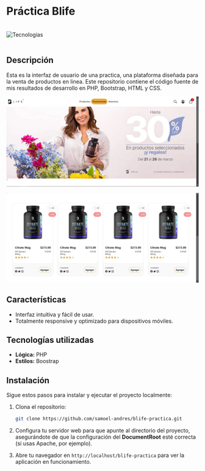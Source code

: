 # Práctica Blife

<br><img align="left" src="https://skillicons.dev/icons?i=vscode,php,bootstrap,html,css,github,git" height="37" alt="Tecnologias"><br><br>

## Descripción

Esta es la interfaz de usuario de una practica, una plataforma diseñada para la venta de productos en linea. Este repositorio contiene el código fuente de mis resultados de desarrollo en PHP, Bootstrap, HTML y CSS.

![Vista de la interfaz 1](public/evidence/blife_1.JPG)

![Vista de la interfaz 2](public/evidence/blife_2.JPG)

## Características

- Interfaz intuitiva y fácil de usar.
- Totalmente responsive y optimizado para dispositivos móviles.

## Tecnologías utilizadas

- **Lógica:** PHP
- **Estilos:** Boostrap

## Instalación

Sigue estos pasos para instalar y ejecutar el proyecto localmente:

1. Clona el repositorio:
   ```bash
   git clone https://github.com/samoel-andres/blife-practica.git
   ```

2. Configura tu servidor web para que apunte al directorio del proyecto, asegurándote de que la configuración del **DocumentRoot** esté correcta (si usas Apache, por ejemplo).

3. Abre tu navegador en `http://localhost/blife-practica` para ver la aplicación en funcionamiento.
